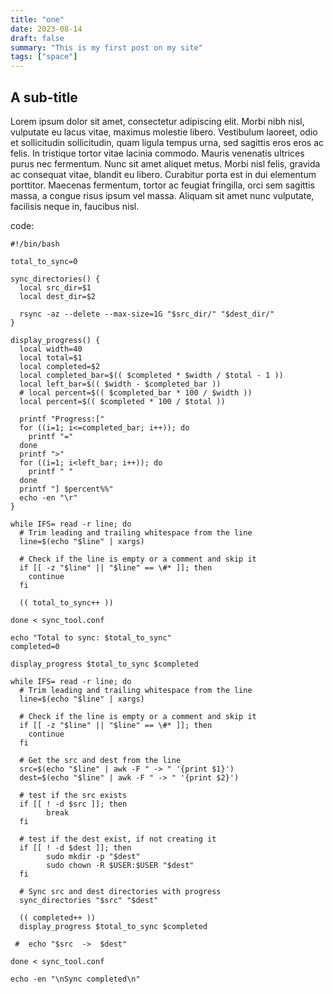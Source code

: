 ```yaml
---
title: "one"
date: 2023-08-14
draft: false
summary: "This is my first post on my site"
tags: ["space"]
---
```


## A sub-title

Lorem ipsum dolor sit amet, consectetur adipiscing elit. Morbi nibh nisl, vulputate eu lacus vitae, maximus molestie libero. Vestibulum laoreet, odio et sollicitudin sollicitudin, quam ligula tempus urna, sed sagittis eros eros ac felis. In tristique tortor vitae lacinia commodo. Mauris venenatis ultrices purus nec fermentum. Nunc sit amet aliquet metus. Morbi nisl felis, gravida ac consequat vitae, blandit eu libero. Curabitur porta est in dui elementum porttitor. Maecenas fermentum, tortor ac feugiat fringilla, orci sem sagittis massa, a congue risus ipsum vel massa. Aliquam sit amet nunc vulputate, facilisis neque in, faucibus nisl.

code:
```
#!/bin/bash

total_to_sync=0

sync_directories() {
  local src_dir=$1
  local dest_dir=$2

  rsync -az --delete --max-size=1G "$src_dir/" "$dest_dir/"
}

display_progress() {
  local width=40
  local total=$1
  local completed=$2
  local completed_bar=$(( $completed * $width / $total - 1 ))
  local left_bar=$(( $width - $completed_bar ))
  # local percent=$(( $completed_bar * 100 / $width ))
  local percent=$(( $completed * 100 / $total ))

  printf "Progress:["
  for ((i=1; i<=completed_bar; i++)); do
    printf "="
  done
  printf ">"
  for ((i=1; i<left_bar; i++)); do
    printf " "
  done
  printf "] $percent%%"
  echo -en "\r"
}

while IFS= read -r line; do
  # Trim leading and trailing whitespace from the line
  line=$(echo "$line" | xargs)

  # Check if the line is empty or a comment and skip it
  if [[ -z "$line" || "$line" == \#* ]]; then
    continue
  fi

  (( total_to_sync++ ))

done < sync_tool.conf

echo "Total to sync: $total_to_sync"
completed=0

display_progress $total_to_sync $completed

while IFS= read -r line; do
  # Trim leading and trailing whitespace from the line
  line=$(echo "$line" | xargs)

  # Check if the line is empty or a comment and skip it
  if [[ -z "$line" || "$line" == \#* ]]; then
    continue
  fi

  # Get the src and dest from the line
  src=$(echo "$line" | awk -F " -> " '{print $1}')
  dest=$(echo "$line" | awk -F " -> " '{print $2}')

  # test if the src exists
  if [[ ! -d $src ]]; then
        break
  fi

  # test if the dest exist, if not creating it
  if [[ ! -d $dest ]]; then
        sudo mkdir -p "$dest"
        sudo chown -R $USER:$USER "$dest"
  fi

  # Sync src and dest directories with progress
  sync_directories "$src" "$dest"

  (( completed++ ))
  display_progress $total_to_sync $completed

 #  echo "$src  ->  $dest"

done < sync_tool.conf

echo -en "\nSync completed\n"
```
